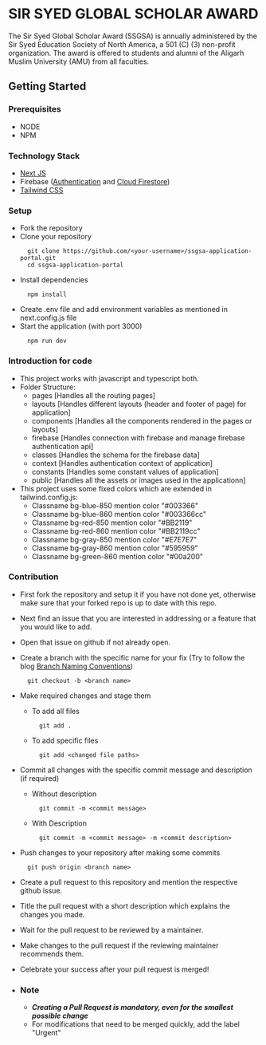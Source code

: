 # SIR SYED GLOBAL SCHOLAR AWARD

The Sir Syed Global Scholar Award (SSGSA) is annually administered by the Sir Syed Education Society of North America, a 501 (C) (3) non-profit organization. The award is offered to students and alumni of the Aligarh Muslim University (AMU) from all faculties.

## Getting Started
  ### Prerequisites
   - NODE
   - NPM
  
  ### Technology Stack
   - [Next JS](https://nextjs.org/docs/getting-started)
   - Firebase ([Authentication](https://firebase.google.com/docs/auth) and [Cloud Firestore](https://firebase.google.com/docs/firestore))
   - [Tailwind CSS](https://tailwindcss.com/docs/installation)
  
  ### Setup
   - Fork the repository
   - Clone your repository
      ```
        git clone https://github.com/<your-username>/ssgsa-application-portal.git
        cd ssgsa-application-portal
      ```
   - Install dependencies
      ```
        npm install
      ```
   - Create .env file and add environment variables as mentioned in next.config.js file
   - Start the application (with port 3000)
      ```
        npm run dev
      ```

  ### Introduction for code
   - This project works with javascript and typescript both.
   - Folder Structure:
     - pages [Handles all the routing pages]
     - layouts [Handles different layouts (header and footer of page) for application]
     - components [Handles all the components rendered in the pages or layouts]
     - firebase [Handles connection with firebase and manage firebase authentication api]
     - classes [Handles the schema for the firebase data]
     - context [Handles authentication context of application]
     - constants [Handles some constant values of application]
     - public [Handles all the assets or images used in the applicationn]
   - This project uses some fixed colors which are extended in tailwind.config.js:
     - Classname bg-blue-850 mention color "#003366"
     - Classname bg-blue-860 mention color "#003366cc"
     - Classname bg-red-850 mention color "#BB2119"
     - Classname bg-red-860 mention color "#BB2119cc"
     - Classname bg-gray-850 mention color "#E7E7E7"
     - Classname bg-gray-860 mention color "#595959"
     - Classname bg-green-860 mention color "#00a200"
  
  ### Contribution
   - First fork the repository and setup it if you have not done yet, otherwise make sure that your forked repo is up to date with this repo.
   - Next find an issue that you are interested in addressing or a feature that you would like to add.
   - Open that issue on github if not already open.
   - Create a branch with the specific name for your fix (Try to follow the blog [Branch Naming Conventions](https://deepsource.io/blog/git-branch-naming-conventions))
      ```
        git checkout -b <branch name>
      ```
   - Make required changes and stage them
     - To add all files
        ```
          git add .
        ```
     - To add specific files
        ```
          git add <changed file paths>
        ```
   - Commit all changes with the specific commit message and description (if required)
     - Without description
        ```
          git commit -m <commit message>
        ```
     - With Description
        ```
          git commit -m <commit message> -m <commit description>
        ```
   - Push changes to your repository after making some commits
      ```
        git push origin <branch name>
      ```
   - Create a pull request to this repository and mention the respective github issue.
   - Title the pull request with a short description which explains the changes you made.
   - Wait for the pull request to be reviewed by a maintainer.
   - Make changes to the pull request if the reviewing maintainer recommends them.
   - Celebrate your success after your pull request is merged!

   - ### Note
      - ***Creating a Pull Request is mandatory, even for the smallest possible change***
      - For modifications that need to be merged quickly, add the label "Urgent"

